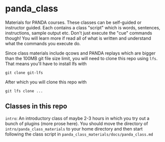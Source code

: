 # panda_class

Materials for PANDA courses.  These classes can be self-guided or instructor guided.  Each contains a class "script" which is words, sentences, instructions, sample output etc.  Don't just execute the "cue" commands though! You will learn more if read all of what is written and understand what the commands you execute do.

Since class materials include qcows and PANDA replays which are bigger than the 100MB git file size limit, you will need to clone this repo using `lfs`.
That means you'll have to install lfs with

    git clone git-lfs

After which you will clone this repo with 

    git lfs clone ...

## Classes in this repo

`intro`: An introductory class of maybe 2-3 hours in which you try out a bunch of plugins (more prose here).  You should move the directory of `intro/panda_class_materials` to your home directory and then start following the class script in `panda_class_materials/docs/panda_class.md`

